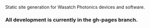 Static site generation for Wasatch Photonics devices and software.

### All development is currently in the gh-pages branch.

